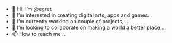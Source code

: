 - 👋 Hi, I’m @egret
- 👀 I’m interested in creating digital arts, apps and games.
- 🌱 I’m currently working on couple of projects, ...
- 💞️ I’m looking to collaborate on making a world a better place ...
- 📫 How to reach me ...

<!---
berloop/berloop is a ✨ special ✨ repository because its `README.md` (this file) appears on your GitHub profile.
You can click the Preview link to take a look at your changes.
--->
